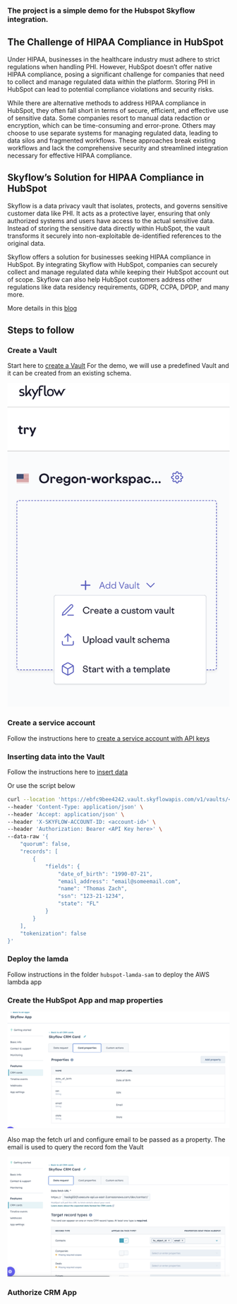 ### The project is a simple demo for the Hubspot Skyflow integration. 

## The Challenge of HIPAA Compliance in HubSpot
Under HIPAA, businesses in the healthcare industry must adhere to strict regulations when handling PHI. However, HubSpot doesn’t offer native HIPAA compliance, posing a significant challenge for companies that need to collect and manage regulated data within the platform. Storing PHI in HubSpot can lead to potential compliance violations and security risks.

While there are alternative methods to address HIPAA compliance in HubSpot, they often fall short in terms of secure, efficient, and effective use of sensitive data. Some companies resort to manual data redaction or encryption, which can be time-consuming and error-prone. Others may choose to use separate systems for managing regulated data, leading to data silos and fragmented workflows. These approaches break existing workflows and lack the comprehensive security and streamlined integration necessary for effective HIPAA compliance.

## Skyflow’s Solution for HIPAA Compliance in HubSpot
Skyflow is a data privacy vault that isolates, protects, and governs sensitive customer data like PHI. It acts as a protective layer, ensuring that only authorized systems and users have access to the actual sensitive data. Instead of storing the sensitive data directly within HubSpot, the vault transforms it securely into non-exploitable de-identified references to the original data.

Skyflow offers a solution for businesses seeking HIPAA compliance in HubSpot. By integrating Skyflow with HubSpot, companies can securely collect and manage regulated data while keeping their HubSpot account out of scope. Skyflow can also help HubSpot customers address other regulations like data residency requirements, GDPR, CCPA, DPDP, and many more.

More details in this [blog](https://www.skyflow.com/post/hipaa-compliance-in-hubspot-crm)

## Steps to follow

### Create a Vault

Start here to [create a Vault](https://docs.skyflow.com/get-started/)
For the demo, we will use a predefined Vault and it can be created from an existing schema. 

![Create a vault from a schema](files/create_vault.png)

### Create a service account

Follow the instructions here to [create a service account with API keys](https://docs.skyflow.com/api-authentication/#enable-api-key-based-authentication)

### Inserting data into the Vault

Follow the instructions here to [insert data](https://docs.skyflow.com/insert-records/)

Or use the script below
```bash
curl --location 'https://ebfc9bee4242.vault.skyflowapis.com/v1/vaults/<vualt-id>/persons' \
--header 'Content-Type: application/json' \
--header 'Accept: application/json' \
--header 'X-SKYFLOW-ACCOUNT-ID: <account-id>' \
--header 'Authorization: Bearer <API Key here>' \
--data-raw '{
    "quorum": false,
    "records": [
        {
            "fields": {
                "date_of_birth": "1990-07-21",
                "email_address": "email@someemail.com",
                "name": "Thomas Zach",
                "ssn": "123-21-1234",
                "state": "FL"
            }
        }
    ],
    "tokenization": false
}'
```
### Deploy the lamda
Follow instructions in the folder ```hubspot-lamda-sam``` to deploy the AWS lambda app

### Create the HubSpot App and map properties

![Map properties](files/map_properties.png)

Also map the fetch url and configure email to be passed as a property. The email is used to query the record fom the Vault

![Map properties](files/map_email.png)

### Authorize CRM App
